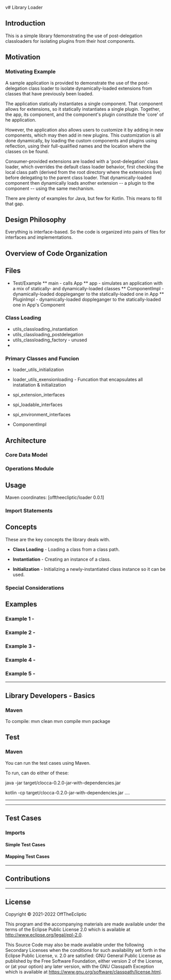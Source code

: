 v# Library Loader

## Introduction

This is a simple library fdemonstrating the use of post-delegation classloaders for isolating plugins from their host components.

## Motivation

### Motivating Example

A sample application is provided to demonstrate the use of the post-delegation class loader to isolate dynamically-loaded extensions from classes that have previously been loaded.

The application statically instantiates a single component.  That component allows for extensions, so it statically instantiates a single plugin.  Together, the app, its component, and the component's plugin constitute the 'core' of he application.

However, the application also allows users to customize it by adding in new components, which may then add in new plugins.  This customization is all done dynamically, by loading the custom components and plugins using reflection, using their full-qualified names and the location where the classes cn be found.

Consumer-provided extensions are loaded with a 'post-delegation' class loader, which overrides the default class loader behavior, first checking the local class path (derived from the root directory where the extensions live) before delegating to the parent class loader.  That dynamically-loaded component then dynamically loads another extension -- a plugin to the component -- using the same mechanism.

There are plenty of examples for Java, but few for Kotlin.  This means to fill that gap.

## Design Philosophy

Everything is interface-based. So the code is organized into pairs of files for interfaces and implementations.

## Overview of Code Organization

## Files

* Test/Example
** main - calls App
** app - simulates an application with a mix of statically- and dynamically-loaded classes
** ComponentImpl - dynamically-loaded doppleganger to the statically-loaded one in App
** PluginImpl - dynamically-loaded doppleganger to the statically-loaded one in App's Component

### Class Loading
* utils_classloading_instantiation
* utils_classloading_postdelegation
* utils_classloading_factory - unused
* 
### Primary Classes and Funcion

* loader_utils_initialization
* loader_utils_exensionloading - Funcation that encapsulates all instatiation & initialization
* spi_extension_interfaces
* spi_loadable_interfaces
* spi_environment_interfaces

* ComponentImpl

## Architecture



### Core Data Model

### Operations Module


## Usage

Maven coordinates: [offtheecliptic/loader 0.0.1]

### Import Statements

## Concepts

These are the key concepts the library deals with.

* **Class Loading**  - Loading a class from a class path.

* **Instantiation**  - Creating an instance of a class.

* **Initialization** - Initializing a newly-instantiated class instance so it can be used. 

### Special Considerations


## Examples

### Example 1 - 



### Example 2 - 


### Example 3 - 
                     
### Example 4 - 

### Example 5 - 

_________________________________________________________________________________________________________________
## Library Developers - Basics

### Maven 

To compile:
   mvn clean
   mvn compile
   mvn package

## Test

### Maven 

You can run the test cases using Maven.

To run, can do either of these:

java  -jar target/clocca-0.2.0-jar-with-dependencies.jar

kotlin -cp target/clocca-0.2.0-jar-with-dependencies.jar ....

_________________________________________________________________________________________________________________

_________________________________________________________________________________________________________________
## Test Cases


### Imports

#### Simple Test Cases


#### Mapping Test Cases


_________________________________________________________________________________________________________________
## Contributions


_________________________________________________________________________________________________________________
## License

Copyright © 2021-2022 OffTheEcliptic

This program and the accompanying materials are made available under the terms of the Eclipse Public License 2.0 which is available at http://www.eclipse.org/legal/epl-2.0.

This Source Code may also be made available under the following Secondary Licenses when the conditions for such availability set forth in the Eclipse Public License, v. 2.0 are satisfied: GNU General Public License as published by the Free Software Foundation, either version 2 of the License, or (at your option) any later version, with the GNU Classpath Exception which is available at https://www.gnu.org/software/classpath/license.html.

